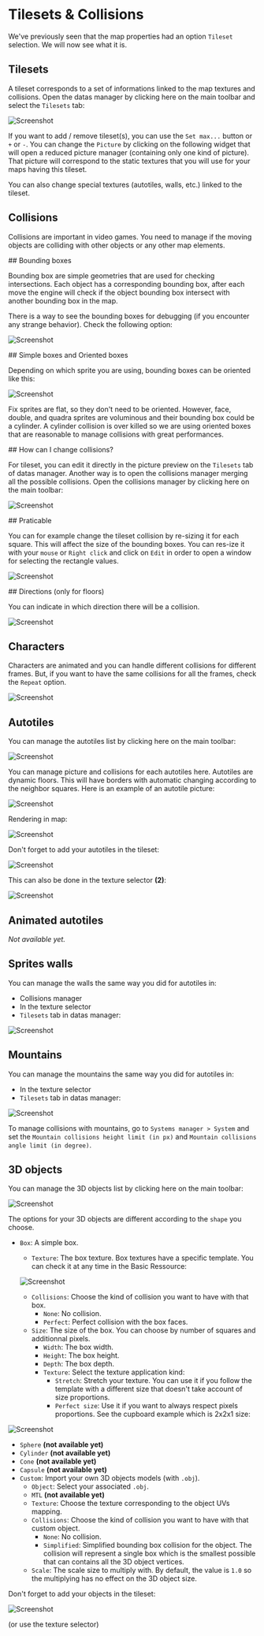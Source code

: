# Tilesets & Collisions

We've previously seen that the map properties had an option `Tileset` selection. We will now see what it is.

## Tilesets

A tileset corresponds to a set of informations linked to the map textures and collisions. Open the datas manager by clicking here on the main toolbar and select the `Tilesets` tab:

![Screenshot](img/tileset-manager.png)

If you want to add / remove tileset(s), you can use the `Set max...` button or `+` or `-`. You can change the `Picture` by clicking on the following widget that will open a reduced picture manager (containing only one kind of picture). That picture will correspond to the static textures that you will use for your maps having this tileset.

You can also change special textures (autotiles, walls, etc.) linked to the tileset.

## Collisions

Collisions are important in video games. You need to manage if the moving objects are colliding with other objects or any other map elements.

## Bounding boxes

Bounding box are simple geometries that are used for checking intersections. Each object has a corresponding bounding box, after each move the engine will check if the object bounding box intersect with another bounding box in the map.

There is a way to see the bounding boxes for debugging (if you encounter any strange behavior). Check the following option:

![Screenshot](img/collision-debug.png)

## Simple boxes and Oriented boxes

Depending on which sprite you are using, bounding boxes can be oriented like this:

![Screenshot](img/collision-boxes.png)
 
Fix sprites are flat, so they don't need to be oriented. However, face, double, and quadra sprites are voluminous and their bounding box could be a cylinder. A cylinder collision is over killed so we are using oriented boxes that are reasonable to manage collisions with great performances.

## How can I change collisions?

For tileset, you can edit it directly in the picture preview on the `Tilesets` tab of datas manager. Another way is to open the collisions manager merging all the possible collisions. Open the collisions manager by clicking here on the main toolbar:

![Screenshot](img/collision-manager.png)

## Praticable

You can for example change the tileset collision by re-sizing it for each square. This will affect the size of the bounding boxes. You can res-ize it with your `mouse` or `Right click` and click on `Edit` in order to open a window for selecting the rectangle values.

![Screenshot](img/collision-praticable.png)

## Directions (only for floors)

You can indicate in which direction there will be a collision.

![Screenshot](img/collision-direction.png)

## Characters

Characters are animated and you can handle different collisions for different frames. But, if you want to have the same collisions for all the frames, check the `Repeat` option.

![Screenshot](img/collision-character.png)

## Autotiles

You can manage the autotiles list by clicking here on the main toolbar:

![Screenshot](img/autotiles-list.png)

You can manage picture and collisions for each autotiles here. Autotiles are dynamic floors. This will have borders with automatic changing according to the neighbor squares. Here is an example of an autotile picture:

![Screenshot](img/autotile-general.png)

Rendering in map:

![Screenshot](img/autotiles-preview.png)

Don't forget to add your autotiles in the tileset:

![Screenshot](img/autotiles-tileset.png)

This can also be done in the texture selector **(2)**:

![Screenshot](img/autotiles-update-list.png)

## Animated autotiles

*Not available yet.*

## Sprites walls

You can manage the walls the same way you did for autotiles in:

* Collisions manager
* In the texture selector
* `Tilesets` tab in datas manager:

![Screenshot](img/walls-tileset.png)


## Mountains

You can manage the mountains the same way you did for autotiles in:

* In the texture selector
* `Tilesets` tab in datas manager:

![Screenshot](img/mountains-tileset.png)

To manage collisions with mountains, go to `Systems manager > System` and set the `Mountain collisions height limit (in px)` and `Mountain collisions angle limit (in degree)`.

## 3D objects

You can manage the 3D objects list by clicking here on the main toolbar:

![Screenshot](img/objects-3d-list.png)

The options for your 3D objects are different according to the `shape` you choose.

* `Box`: A simple box.
	* `Texture`: The box texture. Box textures have a specific template. You can check it at any time in the Basic Ressource:


	![Screenshot](img/box-template.png)


	* `Collisions`: Choose the kind of collision you want to have with that box.
		* `None`: No collision.
		* `Perfect`: Perfect collision with the box faces.
	* `Size`: The size of the box. You can choose by number of squares and additionnal pixels.
		* `Width`: The box width.
		* `Height`: The box height.
		* `Depth`: The box depth.
		* `Texture`: Select the texture application kind:
			* `Stretch`: Stretch your texture. You can use it if you follow the template with a different size that doesn't take account of size proportions.
			* `Perfect size`: Use it if you want to always respect pixels proportions. See the cupboard example which is 2x2x1 size:


![Screenshot](img/box-cupboard.png)


* `Sphere` **(not available yet)**
* `Cylinder` **(not available yet)**
* `Cone` **(not available yet)**
* `Capsule` **(not available yet)**
* `Custom`: Import your own 3D objects models (with `.obj`).
	* `Object`: Select your associated `.obj`.
	* `MTL` **(not available yet)**
	* `Texture`: Choose the texture corresponding to the object UVs mapping.
	* `Collisions`: Choose the kind of collision you want to have with that custom object.
		* `None`: No collision.
		* `Simplified`: Simplified bounding box collision for the object. The collision will represent a single box which is the smallest possible that can contains all the 3D object vertices.
	* `Scale`: The scale size to multiply with. By default, the value is `1.0` so the multiplying has no effect on the 3D object size.

Don't forget to add your objects in the tileset:

![Screenshot](img/objects-3d-tileset.png)

(or use the texture selector)